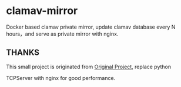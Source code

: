 # clamav-mirror

Docker based clamav private mirror, update clamav database every N hours，and serve as private mirror with nginx.


## THANKS

This small project is originated from [Original Project](https://github.com/chmey/docker-clamav-mirror), replace python

TCPServer with nginx for good performance.